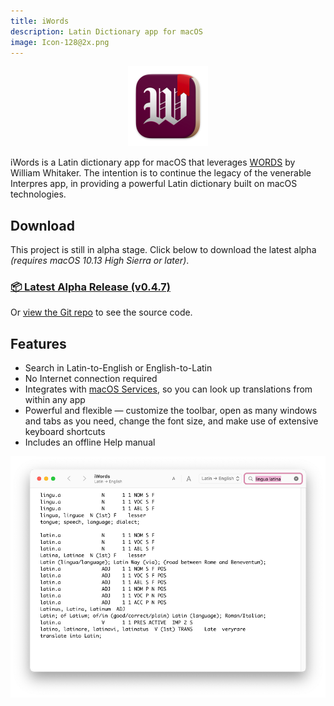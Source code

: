 ```yaml
---
title: iWords
description: Latin Dictionary app for macOS
image: Icon-128@2x.png
---
```


<script async defer data-website-id="6cec7f4f-35d5-4b4b-8053-9f9ce2fd8a43" src="http://45.33.79.83:3000/umami.js"></script>

<script>
window.location.href = "https://danielweiner.org/iwords";
</script>

<center>
  <img width="128" 
       alt="iWords application icon" 
       src="Icon-128@2x.png">
</center>

iWords is a Latin dictionary app for macOS that leverages 
[WORDS](https://mk270.github.io/whitakers-words/) by William Whitaker. The intention is to continue the legacy of the venerable Interpres app, in providing a powerful Latin dictionary built on macOS technologies.

## Download

This project is still in alpha stage. Click below to download the latest alpha *(requires macOS 10.13 High Sierra or later)*.

### [📦 Latest Alpha Release (v0.4.7)](https://github.com/dweiner13/iwords/releases/download/v0.4.7/iWords.zip)

Or [view the Git repo](https://github.com/dweiner13/iwords) to see the source code.

## Features

- Search in Latin-to-English or English-to-Latin
- No Internet connection required
- Integrates with [macOS Services](https://support.apple.com/guide/mac-help/use-services-in-apps-mchlp1012/mac), so you can look up translations from within any app
- Powerful and flexible — customize the toolbar, open as many windows and tabs as you need, change the font size, and make use of extensive keyboard shortcuts
- Includes an offline Help manual
 
<a href="screenshot@2x.png">
  <img width="868" 
       alt="Screen shot of the main iWords window, including the toolbar, the search field with a query typed in, and the results area which is displaying the dictionary results." 
       src="screenshot@1x.png">
</a>
